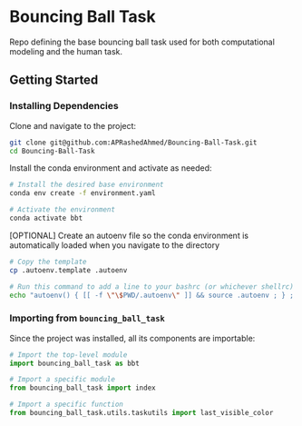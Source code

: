 # Bouncing Ball Task

Repo defining the base bouncing ball task used for both computational modeling and 
the human task.

## Getting Started

### Installing Dependencies

Clone and navigate to the project:
```bash
git clone git@github.com:APRashedAhmed/Bouncing-Ball-Task.git
cd Bouncing-Ball-Task
```

Install the conda environment and activate as needed: 

```bash
# Install the desired base environment
conda env create -f environment.yaml

# Activate the environment
conda activate bbt
```

[OPTIONAL] Create an autoenv file so the conda environment is automatically loaded
when you navigate to the directory

```bash
# Copy the template
cp .autoenv.template .autoenv

# Run this command to add a line to your bashrc (or whichever shellrc)
echo "autoenv() { [[ -f \"\$PWD/.autoenv\" ]] && source .autoenv ; } ; cd() { builtin cd \"\$@\" ; autoenv ; } ; autoenv" >> ~/.local/.bashrc
```

### Importing from `bouncing_ball_task`

Since the project was installed, all its components are importable:

```python
# Import the top-level module
import bouncing_ball_task as bbt

# Import a specific module
from bouncing_ball_task import index

# Import a specific function
from bouncing_ball_task.utils.taskutils import last_visible_color
```

